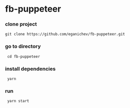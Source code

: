 # fb-puppeteer

### clone project
```git clone https://github.com/eganichev/fb-puppeteer.git```

### go to directory
``` cd fb-puppeteer```

### install dependencies
``` yarn```

### run
``` yarn start```
